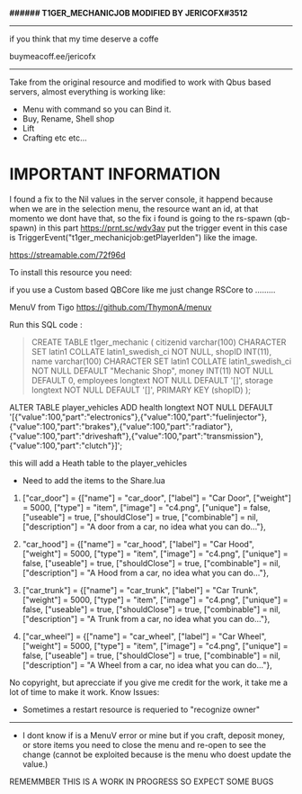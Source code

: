 **###### T1GER_MECHANICJOB MODIFIED BY JERICOFX#3512**

------------

if you think that my time deserve a coffe

buymeacoff.ee/jericofx

------------

Take from the original resource and modified to work with Qbus based servers, almost everything is working like:

- Menu with command so you can Bind it.
- Buy, Rename, Shell shop
- Lift
- Crafting etc etc...

# IMPORTANT INFORMATION

I found a fix to the Nil values in the server console, it happend because when we are in the selection menu, the resource want an id, at that momento we dont have that, so the fix i found is going to the rs-spawn (qb-spawn) in this part https://prnt.sc/wdv3av  put the trigger event in this case is   TriggerEvent("t1ger_mechanicjob:getPlayerIden") like the image.


https://streamable.com/72f96d

To install this resource you need:

if you use a Custom based QBCore like me just change RSCore to .........


MenuV from Tigo https://github.com/ThymonA/menuv

Run this SQL code : 
> CREATE TABLE t1ger_mechanic ( citizenid varchar(100) CHARACTER SET latin1 COLLATE latin1_swedish_ci NOT NULL, shopID INT(11), name varchar(100) CHARACTER SET latin1 COLLATE latin1_swedish_ci NOT NULL DEFAULT "Mechanic Shop", money INT(11) NOT NULL DEFAULT 0, employees longtext NOT NULL DEFAULT '[]', storage longtext NOT NULL DEFAULT '[]', PRIMARY KEY (shopID) );

ALTER TABLE player_vehicles ADD health longtext NOT NULL DEFAULT '[{"value":100,"part":"electronics"},{"value":100,"part":"fuelinjector"},{"value":100,"part":"brakes"},{"value":100,"part":"radiator"},{"value":100,"part":"driveshaft"},{"value":100,"part":"transmission"},{"value":100,"part":"clutch"}]';

this will add a Heath table to the player_vehicles
- Need to add the items to the Share.lua

1. 	["car_door"] 		 			 = {["name"] = "car_door", 						["label"] = "Car Door", 				["weight"] = 5000, 		["type"] = "item", 		["image"] = "c4.png", 					["unique"] = false, 	["useable"] = true, 	["shouldClose"] = true,	   ["combinable"] = nil,   ["description"] = "A door from a car, no idea what you can do..."},

1. "car_hood"] 		 			 = {["name"] = "car_hood", 						["label"] = "Car Hood", 				["weight"] = 5000, 		["type"] = "item", 		["image"] = "c4.png", 					["unique"] = false, 	["useable"] = true, 	["shouldClose"] = true,	   ["combinable"] = nil,   ["description"] = "A Hood from a car, no idea what you can do..."},
	
1. ["car_trunk"] 		 			 = {["name"] = "car_trunk", 					["label"] = "Car Trunk", 				["weight"] = 5000, 		["type"] = "item", 		["image"] = "c4.png", 					["unique"] = false, 	["useable"] = true, 	["shouldClose"] = true,	   ["combinable"] = nil,   ["description"] = "A Trunk from a car, no idea what you can do..."},
	
1. ["car_wheel"] 					 = {["name"] = "car_wheel", 					["label"] = "Car Wheel", 				["weight"] = 5000, 		["type"] = "item", 		["image"] = "c4.png", 					["unique"] = false, 	["useable"] = true, 	["shouldClose"] = true,	   ["combinable"] = nil,   ["description"] = "A Wheel from a car, no idea what you can do..."},
	


No copyright, but aprecciate if you give me credit for the work, it take me a lot of time to make it work.
Know Issues:

- Sometimes a restart resource is requeried to "recognize owner"

------------

- I dont know if is a MenuV error or mine but if you craft, deposit money, or store items you need to close the menu and re-open to see the change (cannot be exploited because is the menu who doest update the value.)

REMEMMBER THIS IS A WORK IN PROGRESS SO EXPECT SOME BUGS
